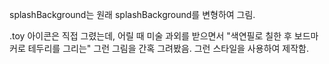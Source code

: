 splashBackground는 원래 splashBackground를 변형하여 그림. 

.toy 아이콘은 직접 그렸는데, 
어릴 때 미술 과외를 받으면서 "색연필로 칠한 후 보드마커로 테두리를 그리는" 그런 그림을 간혹 그려봤음. 
그런 스타일을 사용하여 제작함. 